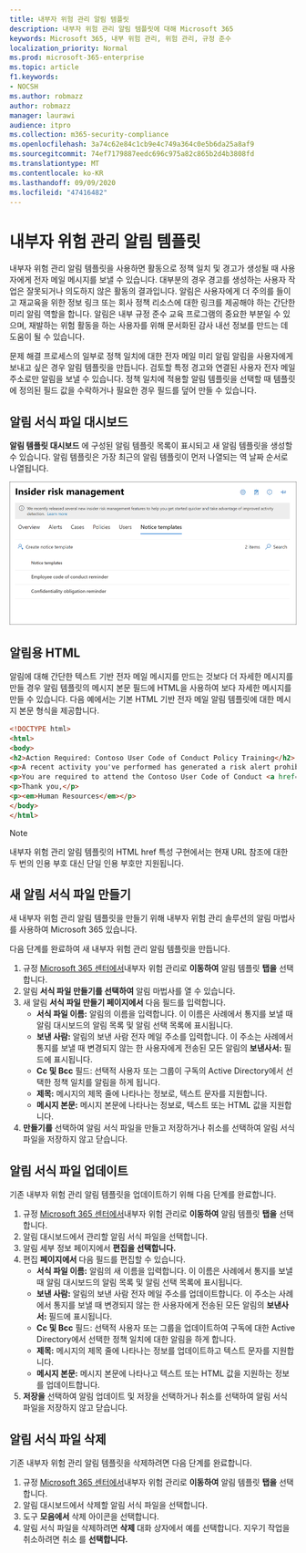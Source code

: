 ```yaml
---
title: 내부자 위험 관리 알림 템플릿
description: 내부자 위험 관리 알림 템플릿에 대해 Microsoft 365
keywords: Microsoft 365, 내부 위험 관리, 위험 관리, 규정 준수
localization_priority: Normal
ms.prod: microsoft-365-enterprise
ms.topic: article
f1.keywords:
- NOCSH
ms.author: robmazz
author: robmazz
manager: laurawi
audience: itpro
ms.collection: m365-security-compliance
ms.openlocfilehash: 3a74c62e84c1cb9e4c749a364c0e5b6da25a8af9
ms.sourcegitcommit: 74ef7179887eedc696c975a82c865b2d4b3808fd
ms.translationtype: MT
ms.contentlocale: ko-KR
ms.lasthandoff: 09/09/2020
ms.locfileid: "47416482"
---
```

# <a name="insider-risk-management-notice-templates"></a>내부자 위험 관리 알림 템플릿

내부자 위험 관리 알림 템플릿을 사용하면 활동으로 정책 일치 및 경고가 생성될 때 사용자에게 전자 메일 메시지를 보낼 수 있습니다. 대부분의 경우 경고를 생성하는 사용자 작업은 잘못되거나 의도하지 않은 활동의 결과입니다. 알림은 사용자에게 더 주의를 들이고 재교육을 위한 정보 링크 또는 회사 정책 리소스에 대한 링크를 제공해야 하는 간단한 미리 알림 역할을 합니다. 알림은 내부 규정 준수 교육 프로그램의 중요한 부분일 수 있으며, 재발하는 위험 활동을 하는 사용자를 위해 문서화된 감사 내선 정보를 만드는 데 도움이 될 수 있습니다.

문제 해결 프로세스의 일부로 정책 일치에 대한 전자 메일 미리 알림 알림을 사용자에게 보내고 싶은 경우 알림 템플릿을 만듭니다. 검토할 특정 경고와 연결된 사용자 전자 메일 주소로만 알림을 보낼 수 있습니다. 정책 일치에 적용할 알림 템플릿을 선택할 때 템플릿에 정의된 필드 값을 수락하거나 필요한 경우 필드를 덮어 만들 수 있습니다.

## <a name="notice-templates-dashboard"></a>알림 서식 파일 대시보드

**알림 템플릿 대시보드** 에 구성된 알림 템플릿 목록이 표시되고 새 알림 템플릿을 생성할 수 있습니다. 알림 템플릿은 가장 최근의 알림 템플릿이 먼저 나열되는 역 날짜 순서로 나열됩니다.

![내부자 위험 관리 알림 서식 파일 대시보드](../media/insider-risk-notices-dashboard.png)

## <a name="html-for-notices"></a>알림용 HTML

알림에 대해 간단한 텍스트 기반 전자 메일 메시지를 만드는 것보다 더 자세한 메시지를 만들 경우 알림 템플릿의 메시지 본문 필드에 HTML을 사용하여 보다 자세한 메시지를 만들 수 있습니다. 다음 예에서는 기본 HTML 기반 전자 메일 알림 템플릿에 대한 메시지 본문 형식을 제공합니다.

```HTML
<!DOCTYPE html>
<html>
<body>
<h2>Action Required: Contoso User Code of Conduct Policy Training</h2>
<p>A recent activity you've performed has generated a risk alert prohibited by the Contoso User <a href='https://www.contoso.com'>Code of Conduct Policy</a>.</p>
<p>You are required to attend the Contoso User Code of Conduct <a href='https://www.contoso.com'>training</a> within the next 14 days. Please contact <a href='mailto:hr@contoso.com'>Human Resources</a> with any questions about this training request.</p>
<p>Thank you,</p>
<p><em>Human Resources</em></p>
</body>
</html>
```

> [!NOTE]
> 내부자 위험 관리 알림 템플릿의 HTML href 특성 구현에서는 현재 URL 참조에 대한 두 번의 인용 부호 대신 단일 인용 부호만 지원됩니다.

## <a name="create-a-new-notice-template"></a>새 알림 서식 파일 만들기

새 내부자 위험 관리 알림 템플릿을 만들기 위해  내부자 위험 관리 솔루션의 알림 마법사를 사용하여 Microsoft 365 있습니다.

다음 단계를 완료하여 새 내부자 위험 관리 알림 템플릿을 만듭니다.

1. 규정 [Microsoft 365 센터에서](https://compliance.microsoft.com)내부자 위험 관리로 **이동하여** 알림 템플릿 **탭을** 선택합니다.
2. 알림 **서식 파일 만들기를 선택하여** 알림 마법사를 열 수 있습니다.
3. 새 알림 **서식 파일 만들기 페이지에서** 다음 필드를 입력합니다.
    - **서식 파일 이름:** 알림의 이름을 입력합니다. 이 이름은 사례에서 통지를 보낼 때 알림 대시보드의 알림 목록 및 알림 선택 목록에 표시됩니다.
    - **보낸 사람:** 알림의 보낸 사람 전자 메일 주소를 입력합니다. 이 주소는 사례에서 통지를 보낼 때 변경되지 않는 한 사용자에게 전송된 모든 알림의 **보낸사서:** 필드에 표시됩니다.
    - **Cc 및 Bcc** 필드: 선택적 사용자 또는 그룹이 구독의 Active Directory에서 선택한 정책 일치를 알림을 하게 됩니다.
    - **제목:** 메시지의 제목 줄에 나타나는 정보로, 텍스트 문자를 지원합니다.
    - **메시지 본문:** 메시지 본문에 나타나는 정보로, 텍스트 또는 HTML 값을 지원합니다.
4. **만들기를** 선택하여 알림 서식 파일을  만들고 저장하거나 취소를 선택하여 알림 서식 파일을 저장하지 않고 닫습니다.

## <a name="update-a-notice-template"></a>알림 서식 파일 업데이트

기존 내부자 위험 관리 알림 템플릿을 업데이트하기 위해 다음 단계를 완료합니다.

1. 규정 [Microsoft 365 센터에서](https://compliance.microsoft.com)내부자 위험 관리로 **이동하여** 알림 템플릿 **탭을** 선택합니다.
2. 알림 대시보드에서 관리할 알림 서식 파일을 선택합니다.
3. 알림 세부 정보 페이지에서 **편집을 선택합니다.**
4. 편집 **페이지에서** 다음 필드를 편집할 수 있습니다.
    - **서식 파일 이름:** 알림의 새 이름을 입력합니다. 이 이름은 사례에서 통지를 보낼 때 알림 대시보드의 알림 목록 및 알림 선택 목록에 표시됩니다.
    - **보낸 사람:** 알림의 보낸 사람 전자 메일 주소를 업데이트합니다. 이 주소는 사례에서 통지를 보낼 때 변경되지 않는 한 사용자에게 전송된 모든 알림의 **보낸사서:** 필드에 표시됩니다.
    - **Cc 및 Bcc** 필드: 선택적 사용자 또는 그룹을 업데이트하여 구독에 대한 Active Directory에서 선택한 정책 일치에 대한 알림을 하게 합니다.
    - **제목:** 메시지의 제목 줄에 나타나는 정보를 업데이트하고 텍스트 문자를 지원합니다.
    - **메시지 본문:** 메시지 본문에 나타나고 텍스트 또는 HTML 값을 지원하는 정보를 업데이트합니다.
5. **저장을** 선택하여 알림 업데이트 및  저장을 선택하거나 취소를 선택하여 알림 서식 파일을 저장하지 않고 닫습니다.

## <a name="delete-a-notice-template"></a>알림 서식 파일 삭제

기존 내부자 위험 관리 알림 템플릿을 삭제하려면 다음 단계를 완료합니다.

1. 규정 [Microsoft 365 센터에서](https://compliance.microsoft.com)내부자 위험 관리로 **이동하여** 알림 템플릿 **탭을** 선택합니다.
2. 알림 대시보드에서 삭제할 알림 서식 파일을 선택합니다.
3. 도구 **모음에서** 삭제 아이콘을 선택합니다.
4. 알림 서식 파일을 삭제하려면 **삭제** 대화 상자에서 예를 선택합니다. 지우기 작업을 취소하려면 취소 를 **선택합니다.**
